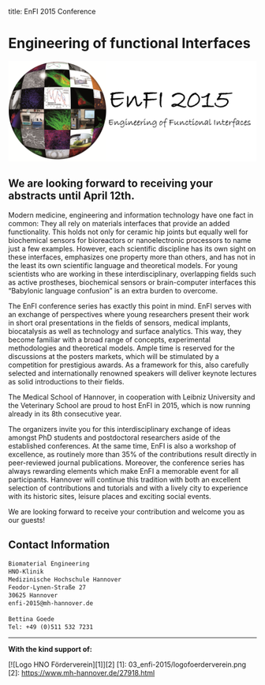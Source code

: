 title: EnFI 2015 Conference

Engineering of functional Interfaces
====================================

![Logo EnFI 2015](03_enfi-2015/logoneu.png)

We are looking forward to receiving your abstracts until April 12th.
---

Modern medicine, engineering and information technology have one fact in common: They all rely on materials interfaces that provide an added functionality. This holds not only for ceramic hip joints but equally well for biochemical sensors for bioreactors or nanoelectronic processors to name just a few examples. However, each scientific discipline has its own sight on these interfaces, emphasizes one property more than others, and has not in the least its own scientific language and theoretical models. For young scientists who are working in these interdisciplinary, overlapping fields such as active prostheses, biochemical sensors or brain-computer interfaces this “Babylonic language confusion” is an extra burden to overcome.

The EnFI conference series has exactly this point in mind. EnFI serves with an exchange of perspectives where young researchers present their work in short oral presentations in the fields of sensors, medical implants, biocatalysis as well as technology and surface analytics. This way, they become familiar with a broad range of concepts, experimental methodologies and theoretical models. Ample time is reserved for the discussions at the posters markets, which will be stimulated by a competition for prestigious awards. As a framework for this, also carefully selected and internationally renowned speakers will deliver keynote lectures as solid introductions to their fields.

The Medical School of Hannover, in cooperation with Leibniz University and the Veterinary School are proud to host EnFI in 2015, which is now running already in its 8th consecutive year.

The organizers invite you for this interdisciplinary exchange of ideas amongst PhD students and postdoctoral researchers aside of the established conferences. At the same time, EnFI is also a workshop of excellence, as routinely more than 35% of the contributions result directly in peer-reviewed journal publications. Moreover, the conference series has always rewarding elements which make EnFI a memorable event for all participants. Hannover will continue this tradition with both an excellent selection of contributions and tutorials and with a lively city to experience with its historic sites, leisure places and exciting social events.

We are looking forward to receive your contribution and welcome you as our guests!


Contact Information
-------

```
Biomaterial Engineering
HNO-Klinik
Medizinische Hochschule Hannover
Feodor-Lynen-Straße 27
30625 Hannover
enfi-2015@mh-hannover.de

Bettina Goede
Tel: +49 (0)511 532 7231
```

--------------------------------------------------------
**With the kind support of:**



[![Logo HNO Förderverein][1]][2]
[1]: 03_enfi-2015/logofoerderverein.png
[2]: https://www.mh-hannover.de/27918.html